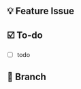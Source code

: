 ## 💡 Feature Issue
<!-- 관련 이슈에 대해 설명해주세요. -->

## ☑️ To-do
<!-- 해야 할 일들을 적어주세요. -->
- [ ] todo

## 🍃 Branch
<!-- 어떤 브랜치에서 작업할 것인지 적어주세요. -->

